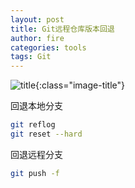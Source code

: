 ```yaml
---
layout: post
title: Git远程仓库版本回退
author: fire
categories: tools 
tags: Git
---
```


![title](https://sideproject.cn/images/title/title_007.jpg){:class="image-title"}

回退本地分支

```bash
git reflog
git reset --hard 
```

回退远程分支

```bash
git push -f
```